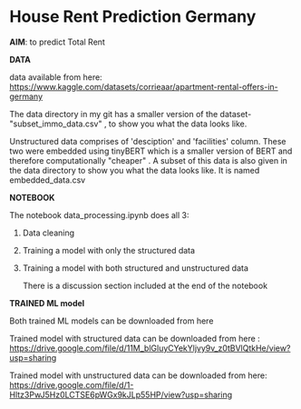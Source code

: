 # House Rent Prediction Germany

**AIM**: to predict Total Rent  


**DATA**

data available from here: https://www.kaggle.com/datasets/corrieaar/apartment-rental-offers-in-germany

The data directory in my git has a smaller version of the dataset- "subset_immo_data.csv" , to show you what the data looks like. 

Unstructured data comprises of 'desciption' and 'facilities' column. These two were embedded using tinyBERT which is a smaller version of BERT and therefore computationally "cheaper" . A subset of this data is also given in the data directory to show you what the data looks like. It is named embedded_data.csv 


**NOTEBOOK**

The notebook data_processing.ipynb does all 3: 
1. Data cleaning
2. Training a model with only the structured data
3. Training a model with both structured and unstructured data

   There is a discussion section included at the end of the notebook




**TRAINED ML model**


Both trained ML models can be downloaded from here

Trained model with structured data can be downloaded from here : https://drive.google.com/file/d/11M_blGluyCYekYljvy9v_z0tBVlQtkHe/view?usp=sharing 

Trained model with unstructured data can be downloaded from here: https://drive.google.com/file/d/1-Hltz3PwJ5Hz0LCTSE6pWGx9kJLp55HP/view?usp=sharing

